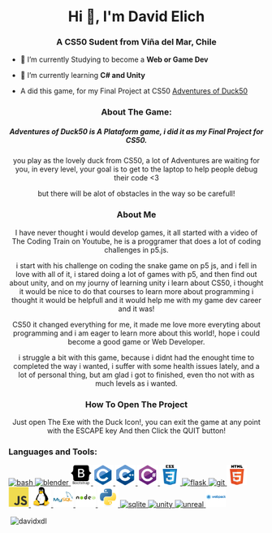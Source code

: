 <h1 align="center">Hi 👋, I'm David Elich</h1>
<h3 align="center">A CS50 Sudent from Viña del Mar, Chile</h3>

- 🔭 I’m currently Studying to become a **Web or Game Dev**

- 🌱 I’m currently learning **C# and Unity**

- A did this game, for my Final Project at CS50 [Adventures of Duck50](https://github.com/DavidxDl/MyFinalCS50Project)

<h3 align="center">About The Game:</h3>
<h5 align="center">
  Adventures of Duck50 is A Plataform game, i did it as my Final Project for CS50.
</h5>
<p align="center">
  you play as the lovely duck from CS50, a lot of Adventures are waiting for you, in every level, your goal is to get to the laptop to help people debug their code <3
</p>
<p align="center">
  but there will be alot of obstacles in the way so be carefull!
</p>

<h3 align="center">About Me</h3>
<p align="center">I have never thought i would develop games, it all started with a video of The Coding Train on Youtube, he is a proggramer that does a lot of coding challenges in p5.js.</p>
<p align="center">i start with his challenge on coding the snake game on p5 js, and i fell in love with all of it, i stared doing a lot of games with p5, and then find out about unity, and on my journy of learning unity i learn about CS50, i thought it would be nice to do that courses to learn more about programming i thought it would be helpfull and it would help me with my game dev career and it was!</p>
<p align="center">
  CS50 it changed everything for me, it made me love more everyting about programming and i am eager to learn more about this world!, hope i could become a good game or Web Developer.
</p>
<p align="center">
  i struggle a bit with this game, because i didnt had the enought time to completed the way i wanted, i suffer with some health issues lately, and a lot of personal thing, but am glad i got to finished, even tho not with as much levels as i wanted.
</p>

<h3 align="center">How To Open The Project</h3>
<p align="center">Just open The Exe with the Duck Icon!, you can exit the game at any point with the ESCAPE key And then Click the QUIT button!</p>

<h3 align="left">Languages and Tools:</h3>
<p align="left"> <a href="https://www.gnu.org/software/bash/" target="_blank" rel="noreferrer"> <img src="https://www.vectorlogo.zone/logos/gnu_bash/gnu_bash-icon.svg" alt="bash" width="40" height="40"/> </a> <a href="https://www.blender.org/" target="_blank" rel="noreferrer"> <img src="https://download.blender.org/branding/community/blender_community_badge_white.svg" alt="blender" width="40" height="40"/> </a> <a href="https://getbootstrap.com" target="_blank" rel="noreferrer"> <img src="https://raw.githubusercontent.com/devicons/devicon/master/icons/bootstrap/bootstrap-plain-wordmark.svg" alt="bootstrap" width="40" height="40"/> </a> <a href="https://www.cprogramming.com/" target="_blank" rel="noreferrer"> <img src="https://raw.githubusercontent.com/devicons/devicon/master/icons/c/c-original.svg" alt="c" width="40" height="40"/> </a> <a href="https://www.w3schools.com/cpp/" target="_blank" rel="noreferrer"> <img src="https://raw.githubusercontent.com/devicons/devicon/master/icons/cplusplus/cplusplus-original.svg" alt="cplusplus" width="40" height="40"/> </a> <a href="https://www.w3schools.com/cs/" target="_blank" rel="noreferrer"> <img src="https://raw.githubusercontent.com/devicons/devicon/master/icons/csharp/csharp-original.svg" alt="csharp" width="40" height="40"/> </a> <a href="https://www.w3schools.com/css/" target="_blank" rel="noreferrer"> <img src="https://raw.githubusercontent.com/devicons/devicon/master/icons/css3/css3-original-wordmark.svg" alt="css3" width="40" height="40"/> </a> <a href="https://flask.palletsprojects.com/" target="_blank" rel="noreferrer"> <img src="https://www.vectorlogo.zone/logos/pocoo_flask/pocoo_flask-icon.svg" alt="flask" width="40" height="40"/> </a> <a href="https://git-scm.com/" target="_blank" rel="noreferrer"> <img src="https://www.vectorlogo.zone/logos/git-scm/git-scm-icon.svg" alt="git" width="40" height="40"/> </a> <a href="https://www.w3.org/html/" target="_blank" rel="noreferrer"> <img src="https://raw.githubusercontent.com/devicons/devicon/master/icons/html5/html5-original-wordmark.svg" alt="html5" width="40" height="40"/> </a> <a href="https://developer.mozilla.org/en-US/docs/Web/JavaScript" target="_blank" rel="noreferrer"> <img src="https://raw.githubusercontent.com/devicons/devicon/master/icons/javascript/javascript-original.svg" alt="javascript" width="40" height="40"/> </a> <a href="https://www.linux.org/" target="_blank" rel="noreferrer"> <img src="https://raw.githubusercontent.com/devicons/devicon/master/icons/linux/linux-original.svg" alt="linux" width="40" height="40"/> </a> <a href="https://www.mysql.com/" target="_blank" rel="noreferrer"> <img src="https://raw.githubusercontent.com/devicons/devicon/master/icons/mysql/mysql-original-wordmark.svg" alt="mysql" width="40" height="40"/> </a> <a href="https://nodejs.org" target="_blank" rel="noreferrer"> <img src="https://raw.githubusercontent.com/devicons/devicon/master/icons/nodejs/nodejs-original-wordmark.svg" alt="nodejs" width="40" height="40"/> </a> <a href="https://www.python.org" target="_blank" rel="noreferrer"> <img src="https://raw.githubusercontent.com/devicons/devicon/master/icons/python/python-original.svg" alt="python" width="40" height="40"/> </a> <a href="https://www.sqlite.org/" target="_blank" rel="noreferrer"> <img src="https://www.vectorlogo.zone/logos/sqlite/sqlite-icon.svg" alt="sqlite" width="40" height="40"/> </a> <a href="https://unity.com/" target="_blank" rel="noreferrer"> <img src="https://www.vectorlogo.zone/logos/unity3d/unity3d-icon.svg" alt="unity" width="40" height="40"/> </a> <a href="https://unrealengine.com/" target="_blank" rel="noreferrer"> <img src="https://raw.githubusercontent.com/kenangundogan/fontisto/036b7eca71aab1bef8e6a0518f7329f13ed62f6b/icons/svg/brand/unreal-engine.svg" alt="unreal" width="40" height="40"/> </a> <a href="https://webpack.js.org" target="_blank" rel="noreferrer"> <img src="https://raw.githubusercontent.com/devicons/devicon/d00d0969292a6569d45b06d3f350f463a0107b0d/icons/webpack/webpack-original-wordmark.svg" alt="webpack" width="40" height="40"/> </a> </p>

<p>&nbsp;<img align="center" src="https://github-readme-stats.vercel.app/api?username=davidxdl&show_icons=true&locale=en" alt="davidxdl" /></p>

